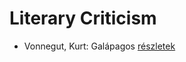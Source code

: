 # Literary Criticism

- Vonnegut, Kurt: Galápagos [részletek](_details/Vonnegut%2C%20Kurt.md#id_1619)
